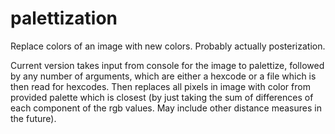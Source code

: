 # palettization
Replace colors of an image with new colors. Probably actually posterization.

Current version takes input from console for the image to palettize, followed by any number of arguments, which are either a hexcode or a file which is then read for hexcodes. Then replaces all pixels in image with color from provided palette which is closest (by just taking the sum of differences of each component of the rgb values. May include other distance measures in the future).
